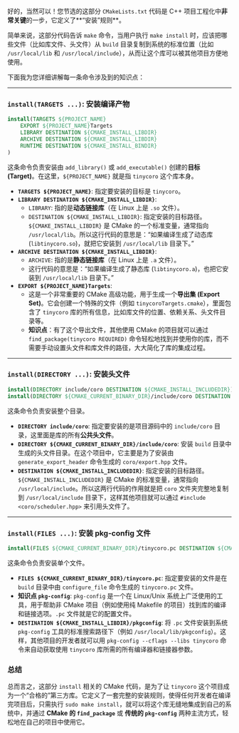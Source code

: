 好的，当然可以！您节选的这部分 `CMakeLists.txt` 代码是 C++ 项目工程化中**非常关键**的一步，它定义了\*\*“安装”规则\*\*。

简单来说，这部分代码告诉 `make` 命令，当用户执行 `make install` 时，应该把哪些文件（比如库文件、头文件）从 `build` 目录复制到系统的标准位置（比如 `/usr/local/lib` 和 `/usr/local/include`），从而让这个库可以被其他项目方便地使用。

下面我为您详细讲解每一条命令涉及到的知识点：

-----

### **`install(TARGETS ...)`: 安装编译产物**

```cmake
install(TARGETS ${PROJECT_NAME}
    EXPORT ${PROJECT_NAME}Targets
    LIBRARY DESTINATION ${CMAKE_INSTALL_LIBDIR}
    ARCHIVE DESTINATION ${CMAKE_INSTALL_LIBDIR}
    RUNTIME DESTINATION ${CMAKE_INSTALL_BINDIR}
)
```

这条命令负责安装由 `add_library()` 或 `add_executable()` 创建的**目标 (Target)**。在这里，`${PROJECT_NAME}` 就是指 `tinycoro` 这个库本身。

  * **`TARGETS ${PROJECT_NAME}`**: 指定要安装的目标是 `tinycoro`。
  * **`LIBRARY DESTINATION ${CMAKE_INSTALL_LIBDIR}`**:
      * `LIBRARY`: 指的是**动态链接库**（在 Linux 上是 `.so` 文件）。
      * `DESTINATION ${CMAKE_INSTALL_LIBDIR}`: 指定安装的目标路径。`${CMAKE_INSTALL_LIBDIR}` 是 CMake 的一个标准变量，通常指向 `/usr/local/lib`。所以这行代码的意思是：“如果编译生成了动态库 (`libtinycoro.so`)，就把它安装到 `/usr/local/lib` 目录下。”
  * **`ARCHIVE DESTINATION ${CMAKE_INSTALL_LIBDIR}`**:
      * `ARCHIVE`: 指的是**静态链接库**（在 Linux 上是 `.a` 文件）。
      * 这行代码的意思是：“如果编译生成了静态库 (`libtinycoro.a`)，也把它安装到 `/usr/local/lib` 目录下。”
  * **`EXPORT ${PROJECT_NAME}Targets`**:
      * 这是一个非常重要的 CMake 高级功能，用于生成一个**导出集 (Export Set)**。它会创建一个特殊的文件（例如 `tinycoroTargets.cmake`），里面包含了 `tinycoro` 库的所有信息，比如库文件的位置、依赖关系、头文件目录等。
      * **知识点**：有了这个导出文件，其他使用 CMake 的项目就可以通过 `find_package(tinycoro REQUIRED)` 命令轻松地找到并使用你的库，而不需要手动设置头文件和库文件的路径，大大简化了库的集成过程。

-----

### **`install(DIRECTORY ...)`: 安装头文件**

```cmake
install(DIRECTORY include/coro DESTINATION ${CMAKE_INSTALL_INCLUDEDIR})
install(DIRECTORY ${CMAKE_CURRENT_BINARY_DIR}/include/coro DESTINATION ${CMAKE_INSTALL_INCLUDEDIR})
```

这条命令负责安装整个目录。

  * **`DIRECTORY include/coro`**: 指定要安装的是项目源码中的 `include/coro` 目录，这里面是库的所有**公共头文件**。
  * **`DIRECTORY ${CMAKE_CURRENT_BINARY_DIR}/include/coro`**: 安装 `build` 目录中生成的头文件目录。在这个项目中，它主要是为了安装由 `generate_export_header` 命令生成的 `coro/export.hpp` 文件。
  * **`DESTINATION ${CMAKE_INSTALL_INCLUDEDIR}`**: 指定安装的目标路径。`${CMAKE_INSTALL_INCLUDEDIR}` 是 CMake 的标准变量，通常指向 `/usr/local/include`。所以这两行代码的作用就是把 `coro` 文件夹完整地复制到 `/usr/local/include` 目录下，这样其他项目就可以通过 `#include <coro/scheduler.hpp>` 来引用头文件了。

-----

### **`install(FILES ...)`: 安装 pkg-config 文件**

```cmake
install(FILES ${CMAKE_CURRENT_BINARY_DIR}/tinycoro.pc DESTINATION ${CMAKE_INSTALL_LIBDIR}/pkgconfig)
```

这条命令负责安装单个文件。

  * **`FILES ${CMAKE_CURRENT_BINARY_DIR}/tinycoro.pc`**: 指定要安装的文件是在 `build` 目录中由 `configure_file` 命令生成的 `tinycoro.pc` 文件。
  * **知识点 `pkg-config`**: `pkg-config` 是一个在 Linux/Unix 系统上广泛使用的工具，用于帮助非 CMake 项目（例如使用纯 Makefile 的项目）找到库的编译和链接选项。`.pc` 文件就是它的配置文件。
  * **`DESTINATION ${CMAKE_INSTALL_LIBDIR}/pkgconfig`**: 将 `.pc` 文件安装到系统 `pkg-config` 工具的标准搜索路径下（例如 `/usr/local/lib/pkgconfig`）。这样，其他项目的开发者就可以用 `pkg-config --cflags --libs tinycoro` 命令来自动获取使用 `tinycoro` 库所需的所有编译器和链接器参数。

### **总结**

总而言之，这部分 `install` 相关的 CMake 代码，是为了让 `tinycoro` 这个项目成为一个“合格的”第三方库。它定义了一套完整的安装规则，使得任何开发者在编译完项目后，只需执行 `sudo make install`，就可以将这个库无缝地集成到自己的系统中，并通过 **CMake 的 `find_package`** 或 **传统的 `pkg-config`** 两种主流方式，轻松地在自己的项目中使用它。